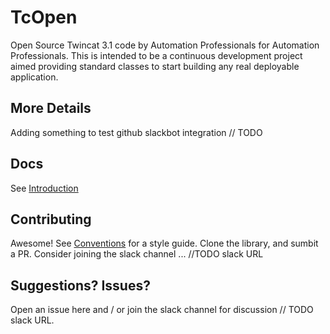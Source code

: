 # TcOpen
Open Source Twincat 3.1 code by Automation Professionals for Automation Professionals.  This is intended to be a continuous development project aimed providing standard classes to start building any real deployable application.

## More Details
Adding something to test github slackbot integration
// TODO

## Docs
See [Introduction](/docs/Introduction.md)

## Contributing
Awesome! See [Conventions](/docs/Conventions.md) for a style guide. Clone the library, and sumbit a PR.
Consider joining the slack channel ... //TODO slack URL

## Suggestions? Issues?
Open an issue here and / or join the slack channel for discussion // TODO slack URL.
